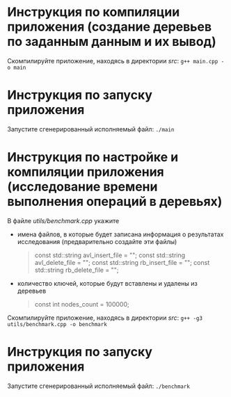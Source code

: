 # Инструкция по компиляции приложения (создание деревьев по заданным данным и их вывод)
Скомпилируйте приложение, находясь в директории *src*:
`g++ main.cpp -o main`
# Инструкция по запуску приложения
Запустите сгенерированный исполняемый файл:
`./main`

# Инструкция по настройке и компиляции приложения (исследование времени выполнения операций в деревьях)
В файле *utils/benchmark.cpp* укажите
+ имена файлов, в которые будет записана информация о результатах исследования (предварительно создайте эти файлы)
	> const std::string avl_insert_file = "";
	> const std::string avl_delete_file = "";
	> const std::string rb_insert_file = "";
	> const std::string rb_delete_file = "";
+ количество ключей, которые будут вставлены и удалены из деревьев
	> const int nodes_count = 100000;

Скомпилируйте приложение, находясь в директории *src*:
`g++ -g3 utils/benchmark.cpp -o benchmark`
# Инструкция по запуску приложения
Запустите сгенерированный исполняемый файл:
`./benchmark`
